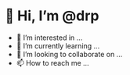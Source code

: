# 👋 Hi, I’m  @drp
- 👀 I’m interested in ...
- 🌱 I’m currently learning ...
- 💞️ I’m looking to collaborate on ...
- 📫 How to reach me ...

<!---
aibel-cord/aibel-cord is a ✨ special ✨ repository because its `README.md` (this file) appears on your GitHub profile.
You can click the Preview link to take a look at your changes.
--->
